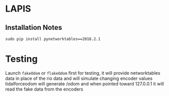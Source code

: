 # LAPIS

## Installation Notes

    sudo pip install pynetworktables==2018.2.1

# Testing
Launch `fakeOdom` or `flakeOdom` first for testing, it will provide networktables data in place of the rio data and will simulate changing encoder values
tidalforceodom will generate /odom and when pointed toward 127.0.0.1 it will read the fake data from the encoders

